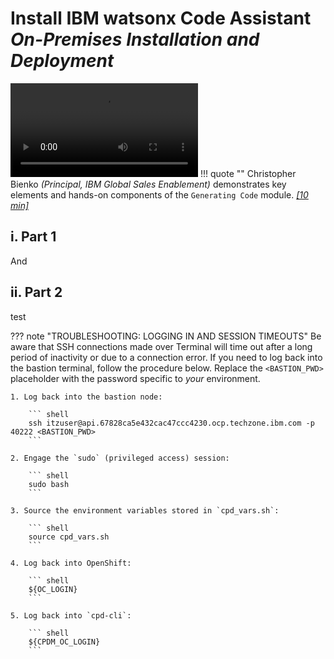 # **Install IBM watsonx Code Assistant**</br>*On-Premises Installation and Deployment*

![type:video](./_videos/generating.mp4)
!!! quote ""
    Christopher Bienko *(Principal, IBM Global Sales Enablement)* demonstrates key elements and hands-on components of the `Generating Code` module. *<a href="https://ibm.seismic.com/Link/Content/DCD9HcG7pfXd9GhBDWQJVgM47J4V" target="_blank">[10 min]</a>*

## **i. Part 1**

And 

## **ii. Part 2**

test

??? note "TROUBLESHOOTING: LOGGING IN AND SESSION TIMEOUTS"
    Be aware that SSH connections made over Terminal will time out after a long period of inactivity or due to a connection error. If you need to log back into the bastion terminal, follow the procedure below. Replace the `<BASTION_PWD>` placeholder with the password specific to *your* environment.

    1. Log back into the bastion node:

        ``` shell
        ssh itzuser@api.67828ca5e432cac47ccc4230.ocp.techzone.ibm.com -p 40222 <BASTION_PWD>
        ```
    
    2. Engage the `sudo` (privileged access) session:

        ``` shell
        sudo bash
        ```

    3. Source the environment variables stored in `cpd_vars.sh`:

        ``` shell
        source cpd_vars.sh
        ```

    4. Log back into OpenShift:

        ``` shell
        ${OC_LOGIN}
        ```

    5. Log back into `cpd-cli`:

        ``` shell
        ${CPDM_OC_LOGIN}
        ```
